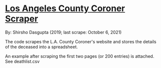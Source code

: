 # [Los Angeles County Coroner Scraper](https://github.com/shirshod/la_countycoroner_scraper/blob/main/la_countycoroner_scraper.ipynb)

By: Shirsho Dasgupta (2019; last scrape: October 6, 2021)


The code scrapes the L.A. County Coroner's website and stores the details of the deceased into a spreadsheet. 

An example after scraping the first two pages (or 200 entries) is attached. See deathlist.csv
